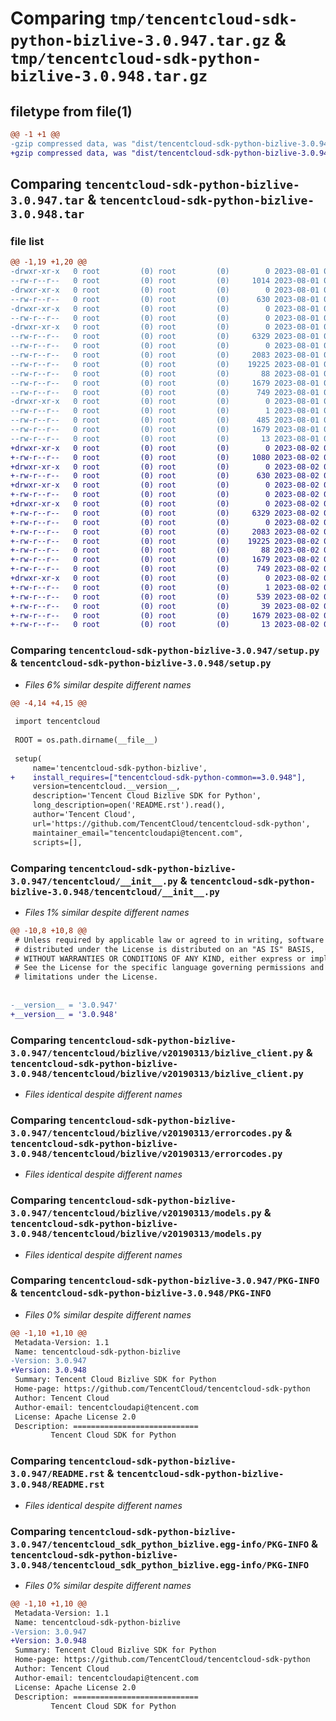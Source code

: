 # Comparing `tmp/tencentcloud-sdk-python-bizlive-3.0.947.tar.gz` & `tmp/tencentcloud-sdk-python-bizlive-3.0.948.tar.gz`

## filetype from file(1)

```diff
@@ -1 +1 @@
-gzip compressed data, was "dist/tencentcloud-sdk-python-bizlive-3.0.947.tar", last modified: Tue Aug  1 00:20:10 2023, max compression
+gzip compressed data, was "dist/tencentcloud-sdk-python-bizlive-3.0.948.tar", last modified: Wed Aug  2 00:23:41 2023, max compression
```

## Comparing `tencentcloud-sdk-python-bizlive-3.0.947.tar` & `tencentcloud-sdk-python-bizlive-3.0.948.tar`

### file list

```diff
@@ -1,19 +1,20 @@
-drwxr-xr-x   0 root         (0) root         (0)        0 2023-08-01 00:20:10.000000 tencentcloud-sdk-python-bizlive-3.0.947/
--rw-r--r--   0 root         (0) root         (0)     1014 2023-08-01 00:20:10.000000 tencentcloud-sdk-python-bizlive-3.0.947/setup.py
-drwxr-xr-x   0 root         (0) root         (0)        0 2023-08-01 00:20:10.000000 tencentcloud-sdk-python-bizlive-3.0.947/tencentcloud/
--rw-r--r--   0 root         (0) root         (0)      630 2023-08-01 00:20:10.000000 tencentcloud-sdk-python-bizlive-3.0.947/tencentcloud/__init__.py
-drwxr-xr-x   0 root         (0) root         (0)        0 2023-08-01 00:20:10.000000 tencentcloud-sdk-python-bizlive-3.0.947/tencentcloud/bizlive/
--rw-r--r--   0 root         (0) root         (0)        0 2023-08-01 00:20:10.000000 tencentcloud-sdk-python-bizlive-3.0.947/tencentcloud/bizlive/__init__.py
-drwxr-xr-x   0 root         (0) root         (0)        0 2023-08-01 00:20:10.000000 tencentcloud-sdk-python-bizlive-3.0.947/tencentcloud/bizlive/v20190313/
--rw-r--r--   0 root         (0) root         (0)     6329 2023-08-01 00:20:10.000000 tencentcloud-sdk-python-bizlive-3.0.947/tencentcloud/bizlive/v20190313/bizlive_client.py
--rw-r--r--   0 root         (0) root         (0)        0 2023-08-01 00:20:10.000000 tencentcloud-sdk-python-bizlive-3.0.947/tencentcloud/bizlive/v20190313/__init__.py
--rw-r--r--   0 root         (0) root         (0)     2083 2023-08-01 00:20:10.000000 tencentcloud-sdk-python-bizlive-3.0.947/tencentcloud/bizlive/v20190313/errorcodes.py
--rw-r--r--   0 root         (0) root         (0)    19225 2023-08-01 00:20:10.000000 tencentcloud-sdk-python-bizlive-3.0.947/tencentcloud/bizlive/v20190313/models.py
--rw-r--r--   0 root         (0) root         (0)       88 2023-08-01 00:20:10.000000 tencentcloud-sdk-python-bizlive-3.0.947/setup.cfg
--rw-r--r--   0 root         (0) root         (0)     1679 2023-08-01 00:20:10.000000 tencentcloud-sdk-python-bizlive-3.0.947/PKG-INFO
--rw-r--r--   0 root         (0) root         (0)      749 2023-08-01 00:20:10.000000 tencentcloud-sdk-python-bizlive-3.0.947/README.rst
-drwxr-xr-x   0 root         (0) root         (0)        0 2023-08-01 00:20:10.000000 tencentcloud-sdk-python-bizlive-3.0.947/tencentcloud_sdk_python_bizlive.egg-info/
--rw-r--r--   0 root         (0) root         (0)        1 2023-08-01 00:20:10.000000 tencentcloud-sdk-python-bizlive-3.0.947/tencentcloud_sdk_python_bizlive.egg-info/dependency_links.txt
--rw-r--r--   0 root         (0) root         (0)      485 2023-08-01 00:20:10.000000 tencentcloud-sdk-python-bizlive-3.0.947/tencentcloud_sdk_python_bizlive.egg-info/SOURCES.txt
--rw-r--r--   0 root         (0) root         (0)     1679 2023-08-01 00:20:10.000000 tencentcloud-sdk-python-bizlive-3.0.947/tencentcloud_sdk_python_bizlive.egg-info/PKG-INFO
--rw-r--r--   0 root         (0) root         (0)       13 2023-08-01 00:20:10.000000 tencentcloud-sdk-python-bizlive-3.0.947/tencentcloud_sdk_python_bizlive.egg-info/top_level.txt
+drwxr-xr-x   0 root         (0) root         (0)        0 2023-08-02 00:23:41.000000 tencentcloud-sdk-python-bizlive-3.0.948/
+-rw-r--r--   0 root         (0) root         (0)     1080 2023-08-02 00:23:41.000000 tencentcloud-sdk-python-bizlive-3.0.948/setup.py
+drwxr-xr-x   0 root         (0) root         (0)        0 2023-08-02 00:23:41.000000 tencentcloud-sdk-python-bizlive-3.0.948/tencentcloud/
+-rw-r--r--   0 root         (0) root         (0)      630 2023-08-02 00:23:41.000000 tencentcloud-sdk-python-bizlive-3.0.948/tencentcloud/__init__.py
+drwxr-xr-x   0 root         (0) root         (0)        0 2023-08-02 00:23:41.000000 tencentcloud-sdk-python-bizlive-3.0.948/tencentcloud/bizlive/
+-rw-r--r--   0 root         (0) root         (0)        0 2023-08-02 00:23:41.000000 tencentcloud-sdk-python-bizlive-3.0.948/tencentcloud/bizlive/__init__.py
+drwxr-xr-x   0 root         (0) root         (0)        0 2023-08-02 00:23:41.000000 tencentcloud-sdk-python-bizlive-3.0.948/tencentcloud/bizlive/v20190313/
+-rw-r--r--   0 root         (0) root         (0)     6329 2023-08-02 00:23:41.000000 tencentcloud-sdk-python-bizlive-3.0.948/tencentcloud/bizlive/v20190313/bizlive_client.py
+-rw-r--r--   0 root         (0) root         (0)        0 2023-08-02 00:23:41.000000 tencentcloud-sdk-python-bizlive-3.0.948/tencentcloud/bizlive/v20190313/__init__.py
+-rw-r--r--   0 root         (0) root         (0)     2083 2023-08-02 00:23:41.000000 tencentcloud-sdk-python-bizlive-3.0.948/tencentcloud/bizlive/v20190313/errorcodes.py
+-rw-r--r--   0 root         (0) root         (0)    19225 2023-08-02 00:23:41.000000 tencentcloud-sdk-python-bizlive-3.0.948/tencentcloud/bizlive/v20190313/models.py
+-rw-r--r--   0 root         (0) root         (0)       88 2023-08-02 00:23:41.000000 tencentcloud-sdk-python-bizlive-3.0.948/setup.cfg
+-rw-r--r--   0 root         (0) root         (0)     1679 2023-08-02 00:23:41.000000 tencentcloud-sdk-python-bizlive-3.0.948/PKG-INFO
+-rw-r--r--   0 root         (0) root         (0)      749 2023-08-02 00:23:41.000000 tencentcloud-sdk-python-bizlive-3.0.948/README.rst
+drwxr-xr-x   0 root         (0) root         (0)        0 2023-08-02 00:23:41.000000 tencentcloud-sdk-python-bizlive-3.0.948/tencentcloud_sdk_python_bizlive.egg-info/
+-rw-r--r--   0 root         (0) root         (0)        1 2023-08-02 00:23:41.000000 tencentcloud-sdk-python-bizlive-3.0.948/tencentcloud_sdk_python_bizlive.egg-info/dependency_links.txt
+-rw-r--r--   0 root         (0) root         (0)      539 2023-08-02 00:23:41.000000 tencentcloud-sdk-python-bizlive-3.0.948/tencentcloud_sdk_python_bizlive.egg-info/SOURCES.txt
+-rw-r--r--   0 root         (0) root         (0)       39 2023-08-02 00:23:41.000000 tencentcloud-sdk-python-bizlive-3.0.948/tencentcloud_sdk_python_bizlive.egg-info/requires.txt
+-rw-r--r--   0 root         (0) root         (0)     1679 2023-08-02 00:23:41.000000 tencentcloud-sdk-python-bizlive-3.0.948/tencentcloud_sdk_python_bizlive.egg-info/PKG-INFO
+-rw-r--r--   0 root         (0) root         (0)       13 2023-08-02 00:23:41.000000 tencentcloud-sdk-python-bizlive-3.0.948/tencentcloud_sdk_python_bizlive.egg-info/top_level.txt
```

### Comparing `tencentcloud-sdk-python-bizlive-3.0.947/setup.py` & `tencentcloud-sdk-python-bizlive-3.0.948/setup.py`

 * *Files 6% similar despite different names*

```diff
@@ -4,14 +4,15 @@
 
 import tencentcloud
 
 ROOT = os.path.dirname(__file__)
 
 setup(
     name='tencentcloud-sdk-python-bizlive',
+    install_requires=["tencentcloud-sdk-python-common==3.0.948"],
     version=tencentcloud.__version__,
     description='Tencent Cloud Bizlive SDK for Python',
     long_description=open('README.rst').read(),
     author='Tencent Cloud',
     url='https://github.com/TencentCloud/tencentcloud-sdk-python',
     maintainer_email="tencentcloudapi@tencent.com",
     scripts=[],
```

### Comparing `tencentcloud-sdk-python-bizlive-3.0.947/tencentcloud/__init__.py` & `tencentcloud-sdk-python-bizlive-3.0.948/tencentcloud/__init__.py`

 * *Files 1% similar despite different names*

```diff
@@ -10,8 +10,8 @@
 # Unless required by applicable law or agreed to in writing, software
 # distributed under the License is distributed on an "AS IS" BASIS,
 # WITHOUT WARRANTIES OR CONDITIONS OF ANY KIND, either express or implied.
 # See the License for the specific language governing permissions and
 # limitations under the License.
 
 
-__version__ = '3.0.947'
+__version__ = '3.0.948'
```

### Comparing `tencentcloud-sdk-python-bizlive-3.0.947/tencentcloud/bizlive/v20190313/bizlive_client.py` & `tencentcloud-sdk-python-bizlive-3.0.948/tencentcloud/bizlive/v20190313/bizlive_client.py`

 * *Files identical despite different names*

### Comparing `tencentcloud-sdk-python-bizlive-3.0.947/tencentcloud/bizlive/v20190313/errorcodes.py` & `tencentcloud-sdk-python-bizlive-3.0.948/tencentcloud/bizlive/v20190313/errorcodes.py`

 * *Files identical despite different names*

### Comparing `tencentcloud-sdk-python-bizlive-3.0.947/tencentcloud/bizlive/v20190313/models.py` & `tencentcloud-sdk-python-bizlive-3.0.948/tencentcloud/bizlive/v20190313/models.py`

 * *Files identical despite different names*

### Comparing `tencentcloud-sdk-python-bizlive-3.0.947/PKG-INFO` & `tencentcloud-sdk-python-bizlive-3.0.948/PKG-INFO`

 * *Files 0% similar despite different names*

```diff
@@ -1,10 +1,10 @@
 Metadata-Version: 1.1
 Name: tencentcloud-sdk-python-bizlive
-Version: 3.0.947
+Version: 3.0.948
 Summary: Tencent Cloud Bizlive SDK for Python
 Home-page: https://github.com/TencentCloud/tencentcloud-sdk-python
 Author: Tencent Cloud
 Author-email: tencentcloudapi@tencent.com
 License: Apache License 2.0
 Description: ============================
         Tencent Cloud SDK for Python
```

### Comparing `tencentcloud-sdk-python-bizlive-3.0.947/README.rst` & `tencentcloud-sdk-python-bizlive-3.0.948/README.rst`

 * *Files identical despite different names*

### Comparing `tencentcloud-sdk-python-bizlive-3.0.947/tencentcloud_sdk_python_bizlive.egg-info/PKG-INFO` & `tencentcloud-sdk-python-bizlive-3.0.948/tencentcloud_sdk_python_bizlive.egg-info/PKG-INFO`

 * *Files 0% similar despite different names*

```diff
@@ -1,10 +1,10 @@
 Metadata-Version: 1.1
 Name: tencentcloud-sdk-python-bizlive
-Version: 3.0.947
+Version: 3.0.948
 Summary: Tencent Cloud Bizlive SDK for Python
 Home-page: https://github.com/TencentCloud/tencentcloud-sdk-python
 Author: Tencent Cloud
 Author-email: tencentcloudapi@tencent.com
 License: Apache License 2.0
 Description: ============================
         Tencent Cloud SDK for Python
```

